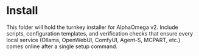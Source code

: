 # Install

This folder will hold the turnkey installer for AlphaOmega v2. Include scripts, configuration templates, and verification checks that ensure every local service (Ollama, OpenWebUI, ComfyUI, Agent-S, MCPART, etc.) comes online after a single setup command.
